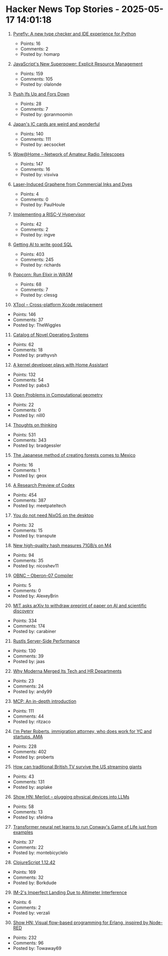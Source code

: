 # Hacker News Top Stories - 2025-05-17 14:01:18

1. [Pyrefly: A new type checker and IDE experience for Python](https://engineering.fb.com/2025/05/15/developer-tools/introducing-pyrefly-a-new-type-checker-and-ide-experience-for-python/)
   - Points: 16
   - Comments: 2
   - Posted by: homarp

2. [JavaScript's New Superpower: Explicit Resource Management](https://v8.dev/features/explicit-resource-management)
   - Points: 159
   - Comments: 105
   - Posted by: olalonde

3. [Push Ifs Up and Fors Down](https://matklad.github.io/2023/11/15/push-ifs-up-and-fors-down.html)
   - Points: 28
   - Comments: 7
   - Posted by: goranmoomin

4. [Japan's IC cards are weird and wonderful](https://aruarian.dance/blog/japan-ic-cards/)
   - Points: 140
   - Comments: 111
   - Posted by: aecsocket

5. [Wow@Home – Network of Amateur Radio Telescopes](https://phl.upr.edu/wow/outreach)
   - Points: 147
   - Comments: 16
   - Posted by: visviva

6. [Laser-Induced Graphene from Commercial Inks and Dyes](https://advanced.onlinelibrary.wiley.com/doi/10.1002/advs.202412167)
   - Points: 4
   - Comments: 0
   - Posted by: PaulHoule

7. [Implementing a RISC-V Hypervisor](https://seiya.me/blog/riscv-hypervisor)
   - Points: 42
   - Comments: 2
   - Posted by: ingve

8. [Getting AI to write good SQL](https://cloud.google.com/blog/products/databases/techniques-for-improving-text-to-sql)
   - Points: 403
   - Comments: 245
   - Posted by: richards

9. [Popcorn: Run Elixir in WASM](https://popcorn.swmansion.com/)
   - Points: 68
   - Comments: 7
   - Posted by: clessg

10. [XTool – Cross-platform Xcode replacement](https://github.com/xtool-org/xtool)
   - Points: 146
   - Comments: 37
   - Posted by: TheWiggles

11. [Catalog of Novel Operating Systems](https://github.com/prathyvsh/os-catalog)
   - Points: 62
   - Comments: 18
   - Posted by: prathyvsh

12. [A kernel developer plays with Home Assistant](https://lwn.net/SubscriberLink/1017720/7155ecb9602e9ef2/)
   - Points: 132
   - Comments: 54
   - Posted by: pabs3

13. [Open Problems in Computational geometry](https://topp.openproblem.net/)
   - Points: 22
   - Comments: 0
   - Posted by: nill0

14. [Thoughts on thinking](https://dcurt.is/thinking)
   - Points: 531
   - Comments: 343
   - Posted by: bradgessler

15. [The Japanese method of creating forests comes to Mexico](https://english.elpais.com/climate/2025-05-17/miyawaki-in-nezahualcoyotl-the-japanese-method-of-creating-forests-comes-to-mexico.html)
   - Points: 16
   - Comments: 1
   - Posted by: geox

16. [A Research Preview of Codex](https://openai.com/index/introducing-codex/)
   - Points: 454
   - Comments: 387
   - Posted by: meetpateltech

17. [You do not need NixOS on the desktop](https://aruarian.dance/blog/you-do-not-need-nixos/)
   - Points: 32
   - Comments: 15
   - Posted by: transpute

18. [New high-quality hash measures 71GB/s on M4](https://github.com/Nicoshev/rapidhash)
   - Points: 94
   - Comments: 35
   - Posted by: nicoshev11

19. [OBNC – Oberon-07 Compiler](https://miasap.se/obnc/)
   - Points: 5
   - Comments: 0
   - Posted by: AlexeyBrin

20. [MIT asks arXiv to withdraw preprint of paper on AI and scientific discovery](https://economics.mit.edu/news/assuring-accurate-research-record)
   - Points: 334
   - Comments: 174
   - Posted by: carabiner

21. [Rustls Server-Side Performance](https://www.memorysafety.org/blog/rustls-server-perf/)
   - Points: 130
   - Comments: 39
   - Posted by: jaas

22. [Why Moderna Merged Its Tech and HR Departments](https://www.wsj.com/articles/why-moderna-merged-its-tech-and-hr-departments-95318c2a)
   - Points: 23
   - Comments: 24
   - Posted by: andy99

23. [MCP: An in-depth introduction](https://www.speakeasy.com/mcp/mcp-tutorial)
   - Points: 111
   - Comments: 44
   - Posted by: ritzaco

24. [I'm Peter Roberts, immigration attorney, who does work for YC and startups. AMA](undefined)
   - Points: 228
   - Comments: 402
   - Posted by: proberts

25. [How can traditional British TV survive the US streaming giants](https://www.bbc.co.uk/news/articles/cx2enydkew3o)
   - Points: 43
   - Comments: 131
   - Posted by: asplake

26. [Show HN: Merliot – plugging physical devices into LLMs](https://github.com/merliot/hub)
   - Points: 58
   - Comments: 13
   - Posted by: sfeldma

27. [Transformer neural net learns to run Conway's Game of Life just from examples](https://sidsite.com/posts/life-transformer/)
   - Points: 37
   - Comments: 22
   - Posted by: montebicyclelo

28. [ClojureScript 1.12.42](https://clojurescript.org/news/2025-05-16-release)
   - Points: 169
   - Comments: 32
   - Posted by: Borkdude

29. [IM-2's Imperfect Landing Due to Altimeter Interference](https://spacepolicyonline.com/news/im-2s-imperfect-landing-due-to-altimeter-interference-south-pole-lighting-conditions/)
   - Points: 6
   - Comments: 2
   - Posted by: verzali

30. [Show HN: Visual flow-based programming for Erlang, inspired by Node-RED](https://github.com/gorenje/erlang-red)
   - Points: 232
   - Comments: 96
   - Posted by: Towaway69

